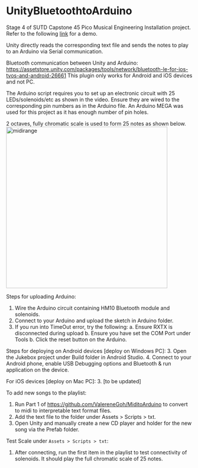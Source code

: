 # UnityBluetoothtoArduino
Stage 4 of SUTD Capstone 45 Pico Musical Engineering Installation project.<br/>
Refer to the following [link](https://youtu.be/EubplCl5Q8s) for a demo.

Unity directly reads the corresponding text file and sends the notes to play to an Arduino via Serial communication.

Bluetooth communication between Unity and Arduino: https://assetstore.unity.com/packages/tools/network/bluetooth-le-for-ios-tvos-and-android-26661
This plugin only works for Android and iOS devices and not PC.

The Arduino script requires you to set up an electronic circuit with 25 LEDs/solenoids/etc as shown in the video. Ensure they are wired to the corresponding pin numbers as in the Arduino file. An Arduino MEGA was used for this project as it has enough number of pin holes.

2 octaves, fully chromatic scale is used to form 25 notes as shown below.
<img width="436" alt="midirange" src="https://user-images.githubusercontent.com/23626462/61297441-d77fdb80-a80e-11e9-857d-ced140331160.PNG">

Steps for uploading Arduino:
1. Wire the Arduino circuit containing HM10 Bluetooth module and solenoids.
2. Connect to your Arduino and upload the sketch in Arduino folder. 
3. If you run into TimeOut error, try the following:
  a. Ensure RXTX is disconnected during upload
  b. Ensure you have set the COM Port under Tools
  b. Click the reset button on the Arduino.

Steps for deploying on Android devices [deploy on Windows PC]:
3. Open the Jukebox project under Build folder in Android Studio.
4. Connect to your Android phone, enable USB Debugging options and Bluetooth & run application on the device.

For iOS devices [deploy on Mac PC]:
3. [to be updated]

To add new songs to the playlist:
1. Run Part 1 of https://github.com/ValereneGoh/MiditoArduino to convert to midi to interpretable text format files.
2. Add the text file to the folder under Assets > Scripts > txt.
3. Open Unity and manually create a new CD player and holder for the new song via the Prefab folder.

Test Scale under `Assets > Scripts > txt`:
1. After connecting, run the first item in the playlist to test connectivity of solenoids. It should play the full chromatic scale of 25 notes.
